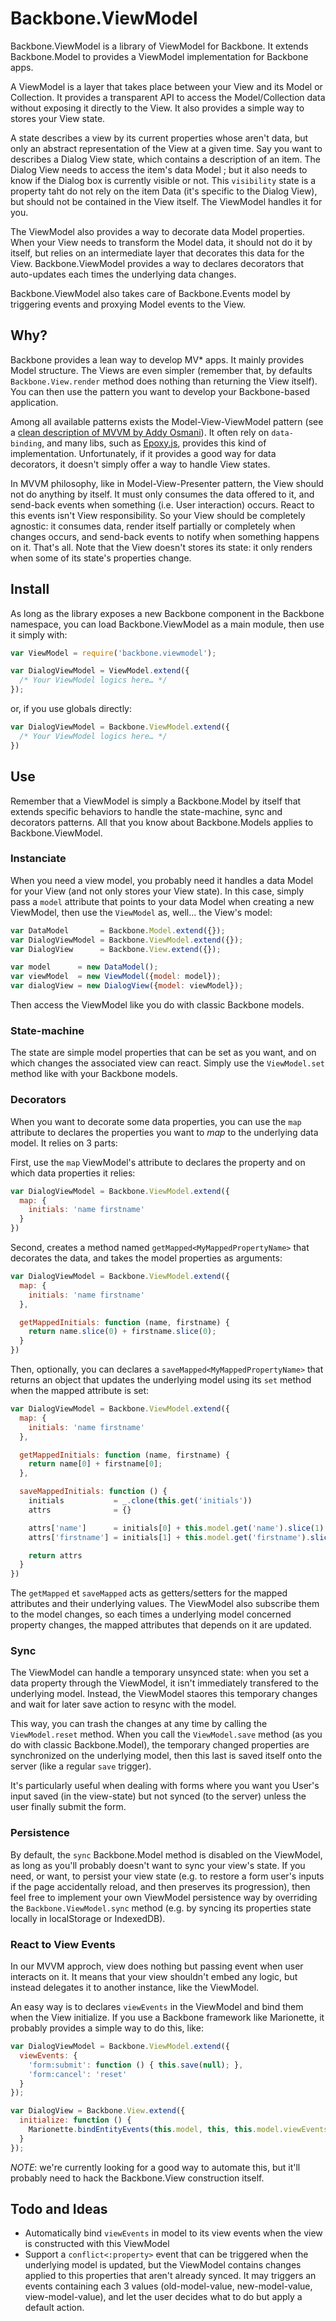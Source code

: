 # Backbone.ViewModel

Backbone.ViewModel is a library of ViewModel for Backbone. It extends Backbone.Model to provides a ViewModel implementation for Backbone apps.

A ViewModel is a layer that takes place between your View and its Model or Collection. It provides a transparent API to access the Model/Collection data without exposing it directly to the View. It also provides a simple way to stores your View state.

A state describes a view by its current properties whose aren't data, but only an abstract representation of the View at a given time. Say you want to describes a Dialog View state, which contains a description of an item. The Dialog View needs to access the item's data Model ; but it also needs to know if the Dialog box is currently visible or not. This `visibility` state is a property taht do not rely on the item Data (it's specific to the Dialog View), but should not be contained in the View itself. The ViewModel handles it for you.

The ViewModel also provides a way to decorate data Model properties. When your View needs to transform the Model data, it should not do it by itself, but relies on an intermediate layer that decorates this data for the View. Backbone.ViewModel provides a way to declares decorators that auto-updates each times the underlying data changes.

Backbone.ViewModel also takes care of Backbone.Events model by triggering events and proxying Model events to the View.


## Why?

Backbone provides a lean way to develop MV* apps. It mainly provides Model structure. The Views are even simpler (remember that, by defaults `Backbone.View.render` method does nothing than returning the View itself). You can then use the pattern you want to develop your Backbone-based application.

Among all available patterns exists the Model-View-ViewModel pattern (see a [clean description of MVVM by Addy Osmani](http://addyosmani.com/blog/understanding-mvvm-a-guide-for-javascript-developers/)). It often rely on `data-binding`, and many libs, such as [Epoxy.js](http://epoxyjs.org/index.html), provides this kind of implementation. Unfortunately, if it provides a good way for data decorators, it doesn't simply offer a way to handle View states.

In MVVM philosophy, like in Model-View-Presenter pattern, the View should not do anything by itself. It must only consumes the data offered to it, and send-back events when something (i.e. User interaction) occurs. React to this events isn't View responsibility. So your View should be completely agnostic: it consumes data, render itself partially or completely when changes occurs, and send-back events to notify when something happens on it. That's all. Note that the View doesn't stores its state: it only renders when some of its state's properties change.


## Install

As long as the library exposes a new Backbone component in the Backbone namespace, you can load Backbone.ViewModel as a main module, then use it simply with:

```js
var ViewModel = require('backbone.viewmodel');

var DialogViewModel = ViewModel.extend({
  /* Your ViewModel logics here… */
});
```

or, if you use globals directly:

```js
var DialogViewModel = Backbone.ViewModel.extend({
  /* Your ViewModel logics here… */
})
```


## Use

Remember that a ViewModel is simply a Backbone.Model by itself that extends specific behaviors to handle the state-machine, sync and decorators patterns. All that you know about Backbone.Models applies to Backbone.ViewModel.


### Instanciate

When you need a view model, you probably need it handles a data Model for your View (and not only stores your View state). In this case, simply pass a `model` attribute that points to your data Model when creating a new ViewModel, then use the `ViewModel` as, well… the View's model:

```js
var DataModel       = Backbone.Model.extend({});
var DialogViewModel = Backbone.ViewModel.extend({});
var DialogView      = Backbone.View.extend({});

var model      = new DataModel();
var viewModel  = new ViewModel({model: model});
var dialogView = new DialogView({model: viewModel});
```

Then access the ViewModel like you do with classic Backbone models.


### State-machine

The state are simple model properties that can be set as you want, and on which changes the associated view can react. Simply use the `ViewModel.set` method like with your Backbone models.


### Decorators

When you want to decorate some data properties, you can use the `map` attribute to declares the properties you want to _map_ to the underlying data model. It relies on 3 parts:

First, use the `map` ViewModel's attribute to declares the property and on which data properties it relies:
```js
var DialogViewModel = Backbone.ViewModel.extend({
  map: {
    initials: 'name firstname'
  }
})
```

Second, creates a method named `getMapped<MyMappedPropertyName>` that decorates the data, and takes the model properties as arguments:
```js
var DialogViewModel = Backbone.ViewModel.extend({
  map: {
    initials: 'name firstname'
  },

  getMappedInitials: function (name, firstname) {
    return name.slice(0) + firstname.slice(0);
  }
})
```

Then, optionally, you can declares a `saveMapped<MyMappedPropertyName>` that returns an object that updates the underlying model using its `set` method when the mapped attribute is set:
```js
var DialogViewModel = Backbone.ViewModel.extend({
  map: {
    initials: 'name firstname'
  },

  getMappedInitials: function (name, firstname) {
    return name[0] + firstname[0];
  },

  saveMappedInitials: function () {
    initials           = _.clone(this.get('initials'))
    attrs              = {}

    attrs['name']      = initials[0] + this.model.get('name').slice(1)
    attrs['firstname'] = initials[1] + this.model.get('firstname').slice(1)

    return attrs
  }
})
```

The `getMapped` et `saveMapped` acts as getters/setters for the mapped attributes and their underlying values. The ViewModel also subscribe them to the model changes, so each times a underlying model concerned property changes, the mapped attributes that depends on it are updated.


### Sync

The ViewModel can handle a temporary unsynced state: when you set a data property through the ViewModel, it isn't immediately transfered to the underlying model. Instead, the ViewModel staores this temporary changes and wait for later save action to resync with the model.

This way, you can trash the changes at any time by calling the `ViewModel.reset` method. When you call the `ViewModel.save` method (as you do with classic Backbone.Model), the temporary changed properties are synchronized on the underlying model, then this last is saved itself onto the server (like a regular `save` trigger).

It's particularly useful when dealing with forms where you want you User's input saved (in the view-state) but not synced (to the server) unless the user finally submit the form.


### Persistence

By default, the `sync` Backbone.Model method is disabled on the ViewModel, as long as you'll probably doesn't want to sync your view's state. If you need, or want, to persist your view state (e.g. to restore a form user's inputs if the page accidentally reload, and then preserves its progression), then feel free to implement your own ViewModel persistence way by overriding the `Backbone.ViewModel.sync` method (e.g. by syncing its properties state locally in localStorage or IndexedDB).


### React to View Events

In our MVVM approch, view does nothing but passing event when user interacts on it. It means that your view shouldn't embed any logic, but instead delegates it to another instance, like the ViewModel.

An easy way is to declares `viewEvents` in the ViewModel and bind them when the View initialize. If you use a Backbone framework like Marionette, it probably provides a simple way to do this, like:

```js
var DialogViewModel = Backbone.ViewModel.extend({
  viewEvents: {
    'form:submit': function () { this.save(null); },
    'form:cancel': 'reset'
  }
});

var DialogView = Backbone.View.extend({
  initialize: function () {
    Marionette.bindEntityEvents(this.model, this, this.model.viewEvents);
  }
});
```

_NOTE_: we're currently looking for a good way to automate this, but it'll probably need to hack the Backbone.View construction itself.


## Todo and Ideas

- Automatically bind `viewEvents` in model to its view events when the view is constructed with this ViewModel
- Support a `conflict<:property>` event that can be triggered when the underlying model is updated, but the ViewModel contains changes applied to this properties that aren't already synced. It may triggers an events containing each 3 values (old-model-value, new-model-value, view-model-value), and let the user decides what to do but apply a default action.
